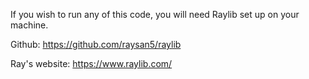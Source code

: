 If you wish to run any of this code, you will need Raylib set up on your machine. 

Github: https://github.com/raysan5/raylib

Ray's website: https://www.raylib.com/
